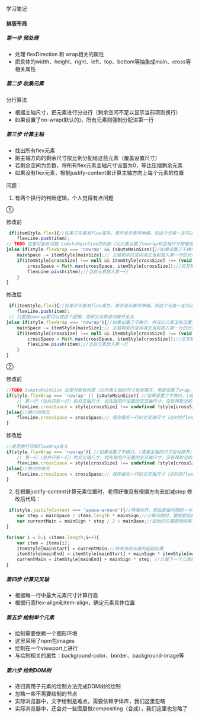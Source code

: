 学习笔记
#### 排版布局
##### 第一步 预处理
+ 处理 flexDirection 和 wrap相关的属性
+ 把具体的width、height、right、left、top、bottom等抽象成main、cross等相关属性

##### 第二步 收集元素
分行算法
+ 根据主轴尺寸，把元素进行分进行（剩余空间不足以显示当前项则换行）
+ 如果设置了no-wrap(默认的)，所有元素则强制分配进第一行

##### 第三步 计算主轴
+ 找出所有flex元素
+ 把主轴方向的剩余尺寸按比例分配给这些元素（覆盖设置尺寸）
+ 若剩余空间为负数，将所有flex元素主轴尺寸设置为0，等比压缩剩余元素
+ 如果没有flex元素，根据justify-content来计算主轴方向上每个元素的位置

问题：
1. 有两个换行的判断逻辑，个人觉得有点问题

①

修改前
```js
 if(itemStyle.flex){//如果子元素有flex属性，表示该元素可伸缩，则这个元素一定可以放进第一行，不管剩余多少空间
    flexLine.push(item);
// TODO 这里可能有问题 isAutoMainSize的判断（父元素设置了nowrap和主轴尺寸按理说也能进这个逻辑才对）
}else if(style.flexWrap === 'nowrap' && isAutoMainSize){//如果设置了不换行，并且父元素没有设置主轴尺寸，也是所有子元素放入第一行
    mainSpace -= itemStyle[mainSize];// 主轴剩余的空间减去当前放入第一行的元素主轴尺寸
    if(itemStyle[crossSize] !== null && itemStyle[crossSize] !== (void 0)){//如果子元素在交叉轴方向有设置尺寸
        crossSpace = Math.max(crossSpace, itemStyle[crossSize]);//交叉轴的空间取子元素交叉轴方向的尺寸最大的
        flexLine.piush(item);//当前元素放入第一行
    }
} 
```
修改后
```js
 if(itemStyle.flex){//如果子元素有flex属性，表示该元素可伸缩，则这个元素一定可以放进第一行，不管剩余多少空间
    flexLine.push(item);
 // 只要是nowrap都可以进这个逻辑，而和父元素自动撑开无关
}else if(style.flexWrap === 'nowrap'){//如果设置了不换行，并且父元素没有设置主轴尺寸，也是所有子元素放入第一行
    mainSpace -= itemStyle[mainSize];// 主轴剩余的空间减去当前放入第一行的元素主轴尺寸
    if(itemStyle[crossSize] !== null && itemStyle[crossSize] !== (void 0)){//如果子元素在交叉轴方向有设置尺寸
        crossSpace = Math.max(crossSpace, itemStyle[crossSize]);//交叉轴的空间取子元素交叉轴方向的尺寸最大的
        flexLine.piush(item);//当前元素放入第一行
    }
} 
```
②

修改前
```js
//TODO isAutoMainSize 这里可能有问题（父元素主轴的尺寸自动撑开，但是设置了wrap，按理说不能进这个逻辑才对,只要设置了wrap，就会出现多行的情况）
if(style.flexWrap === 'nowrap' || isAutoMainSize){ //如果设置了不换行，(或者主轴的尺寸自动撑开) 
    // 第一行（总共只有一行）的交叉轴尺寸，优先取用户设置的交叉轴尺寸，没有再取当前行最大子元素的交叉轴尺寸
    flexLine.crossSpace = style[crossSize] !== undefined ?style[crossSize] : crossSpace
}else{//换行的情况
    flexLine.crossSpace = crossSpace;// 保存最后一行的交叉轴尺寸（这时的flexLine对应多行中最后一行的容器）
}
```
修改后
```js
//是否换行只和flexWrap有关
if(style.flexWrap === 'nowrap'){ //如果设置了不换行，(或者主轴的尺寸自动撑开) 
    // 第一行（总共只有一行）的交叉轴尺寸，优先取用户设置的交叉轴尺寸，没有再取当前行最大子元素的交叉轴尺寸
    flexLine.crossSpace = style[crossSize] !== undefined ?style[crossSize] : crossSpace
}else{//换行的情况
    flexLine.crossSpace = crossSpace;// 保存最后一行的交叉轴尺寸（这时的flexLine对应多行中最后一行的容器）
}
```
2. 在根据justify-content计算元素位置时，老师好像没有根据方向去加减step
修改后代码：
```js
 if(style.justifyContent === 'space-around'){//两端对齐，前后各留间隔的一半
    var step = mainSpace / items.length * mainSign;//计算间隔时，要把前后的间隔一起算上，总共有元素数量个间隔，平分
    var currentMain = mainSign * step / 2 + mainBase;//起始的位置要想结束方向偏移1/2间隔（最后剩余的也正好是1/2间隔）
}

for(var i = 0;i <items.length;i++){
    var item = items[i];
    itemStyle[mainStart] = currentMain;//修改当前元素的起始位置
    itemStyle[mainEnd] = itemStyle[mainStart] + mainSign * itemStyle[mainSize];//修改当前元素的结束位置（起始坐标 加上/减去 主轴尺寸）
    currentMain = itemStyle[mainEnd] + mainSign * step; //计算下一个元素的起始位置，要考虑到间隔和方向
}
```

##### 第四步 计算交叉轴

+ 根据每一行中最大元素尺寸计算行高
+ 根据行高flex-align和item-align，确定元素具体位置

##### 第五步 绘制单个元素

+ 绘制需要依赖一个图形环境
+ 这里采用了npm包images
+ 绘制在一个viewport上进行
+ 与绘制相关的属性：background-color、border、background-image等

##### 第六步 绘制DOM树

+ 递归调用子元素的绘制方法完成DOM树的绘制
+ 忽略一些不需要绘制的节点
+ 实际浏览器中，文字绘制是难点，需要依赖字体库，我们这里忽略
+ 实际浏览器中，还会对一些图层做compositing（合成），我们这里也忽略了




